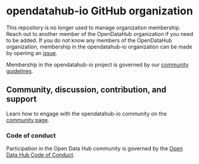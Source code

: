 # opendatahub-io GitHub organization

This repository is no longer used to manage organization membership. Reach out to another
member of the OpenDataHub organization if you need to be added. If you do not know any
members of the OpenDataHub organization, membership in the opendatahub-io organization can be made by opening an [issue](https://github.com/opendatahub-io/org-management/issues/new/choose).

Membership in the opendatahub-io project is governed by our
[community guidelines](https://github.com/opendatahub-io/opendatahub-community/blob/main/community-membership.md).

## Community, discussion, contribution, and support

Learn how to engage with the opendatahub-io community on the
[community page](http://github.com/opendatahub-io/opendatahub-community/).

### Code of conduct

Participation in the Open Data Hub community is governed by the
[Open Data Hub Code of Conduct](https://github.com/opendatahub-io/opendatahub-community/blob/main/CODE_OF_CONDUCT.md).
